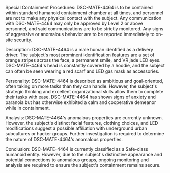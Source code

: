Special Containment Procedures:
DSC-MATE-4464 is to be contained within standard humanoid containment chamber at all times, and personnel are not to make any physical contact with the subject. Any communication with DSC-MATE-4464 may only be approved by Level 2 or above personnel, and said communications are to be strictly monitored. Any signs of aggressive or anomalous behavior are to be reported immediately to on-site security.

Description:
DSC-MATE-4464 is a male human identified as a delivery driver. The subject's most prominent identification features are a set of orange stripes across the face, a permanent smile, and VR jade LED eyes. DSC-MATE-4464's head is constantly covered by a hoodie, and the subject can often be seen wearing a red scarf and LED gas mask as accessories.

Personality:
DSC-MATE-4464 is described as ambitious and goal-oriented, often taking on more tasks than they can handle. However, the subject's strategic thinking and excellent organizational skills allow them to complete their tasks with ease. DSC-MATE-4464 has shown signs of anxiety and paranoia but has otherwise exhibited a calm and cooperative demeanor while in containment.

Analysis:
DSC-MATE-4464's anomalous properties are currently unknown. However, the subject's distinct facial features, clothing choices, and LED modifications suggest a possible affiliation with underground urban subcultures or hacker groups. Further investigation is required to determine the nature of DSC-MATE-4464's anomalous properties.

Conclusion:
DSC-MATE-4464 is currently classified as a Safe-class humanoid entity. However, due to the subject's distinctive appearance and potential connections to anomalous groups, ongoing monitoring and analysis are required to ensure the subject's containment remains secure.